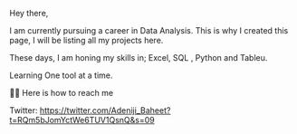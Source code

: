 Hey there, 

I am currently pursuing a career in Data Analysis. This is why I created this page, I will be listing all my projects here.

These days, I am honing my skills in; Excel, SQL , Python and Tableu.

Learning One tool at a time. 

  🤝🏾 Here is how to reach me
  
Twitter: https://twitter.com/Adeniji_Baheet?t=RQm5bJomYctWe6TUV1QsnQ&s=09
